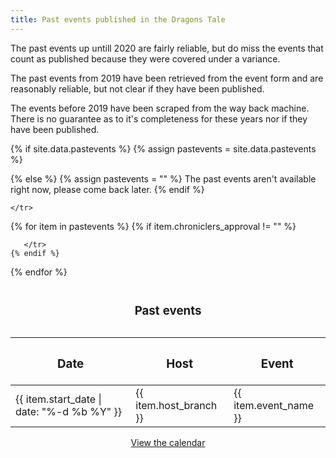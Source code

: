 ```yaml
---
title: Past events published in the Dragons Tale
---
```


The past events up untill 2020 are fairly reliable, but do miss the events that count as published because they were covered under a variance.

The past events from 2019 have been retrieved from the event form and are reasonably reliable, but not clear if they have been published. 

The events before 2019 have been scraped from the way back machine. There is no guarantee as to it's completeness for these years nor if they have been published.


{% if site.data.pastevents %}
  {% assign pastevents = site.data.pastevents  %}

{% else %}
  {% assign pastevents  = "" %}
	The past events  aren't available right now, please come back later.
{% endif %}

<table>

  <caption><h3>Past events</h3></caption>
  
  <thead>
    <tr>
      <th scope="col"><strong><h3>Date</h3></strong></th>
      <th scope="col"><strong><h3>Host</h3></strong></th>
      <th scope="col"><strong><h3>Event</h3></strong></th>
      
    </tr>
  </thead>
{% for item in pastevents %}
	{% if item.chroniclers_approval != "" %}
 	   <tr>
		<td>{{ item.start_date | date: "%-d %b %Y" }} </td>
		<td>{{ item.host_branch }}</td>
		<td>{{ item.event_name }}</td>
	  </td>

       </tr>
	{% endif %}
{% endfor %}

</table>

<div style="text-align: center">
  <a href="{{ site.baseurl }}{% link events/calendar/index.md %}" class="btn btn--primary">View the calendar</a>
</div>
